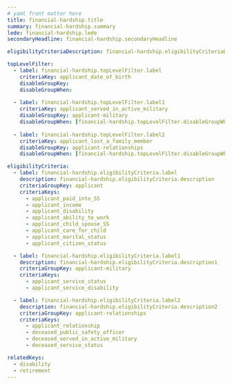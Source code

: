 ```yaml
---
# yaml front matter here
title: financial-hardship.title
summary: financial-hardship.summary
lede: financial-hardship.lede
secondaryHeadline: financial-hardship.secondaryHeadline

eligibilityCriteriaDescription: financial-hardship.eligibilityCriteriaDescription

topLevelFilter:
  - label: financial-hardship.topLevelFilter.label
    criteriaKey: applicant_date_of_birth
    disableGroupKey:
    disableGroupWhen:
    
  - label: financial-hardship.topLevelFilter.label1
    criteriaKey: applicant_served_in_active_military
    disableGroupKey: applicant-military
    disableGroupWhen: [financial-hardship.topLevelFilter.disableGroupWhen]
        
  - label: financial-hardship.topLevelFilter.label2
    criteriaKey: applicant_lost_a_family_member
    disableGroupKey: applicant-relationships
    disableGroupWhen: [financial-hardship.topLevelFilter.disableGroupWhen1]

eligibilityCriteria:
  - label: financial-hardship.eligibilityCriteria.label
    description: financial-hardship.eligibilityCriteria.description
    criteriaGroupKey: applicant
    criteriaKeys:
      - applicant_paid_into_SS
      - applicant_income
      - applicant_disability
      - applicant_ability_to_work
      - applicant_child_spouse_SS
      - applicant_care_for_child
      - applicant_marital_status
      - applicant_citizen_status

  - label: financial-hardship.eligibilityCriteria.label1
    description: financial-hardship.eligibilityCriteria.description1
    criteriaGroupKey: applicant-military
    criteriaKeys:
      - applicant_service_status
      - applicant_service_disability

  - label: financial-hardship.eligibilityCriteria.label2
    description: financial-hardship.eligibilityCriteria.description2
    criteriaGroupKey: applicant-relationships
    criteriaKeys:
      - applicant_relationship
      - deceased_public_safety_officer
      - deceased_served_in_active_military
      - deceased_service_status

relatedKeys:
  - disability
  - retirement
---
```

